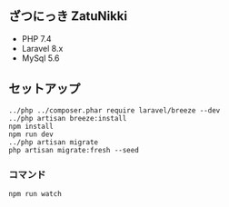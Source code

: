 ざつにっき ZatuNikki
-------

* PHP 7.4
* Laravel 8.x
* MySql 5.6

セットアップ
-------------------

```
../php ../composer.phar require laravel/breeze --dev
../php artisan breeze:install
npm install
npm run dev
../php artisan migrate
php artisan migrate:fresh --seed
```

### コマンド

```
npm run watch
```
